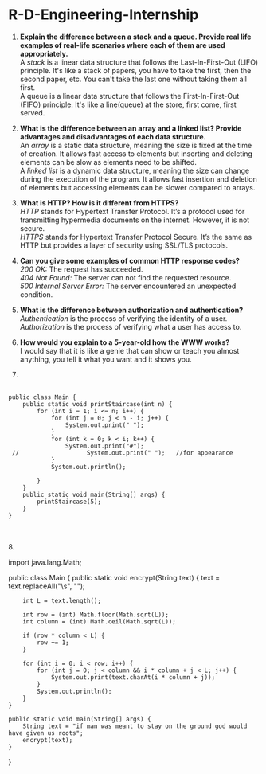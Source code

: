 # R-D-Engineering-Internship

1. **Explain the difference between a stack and a queue. Provide real life examples of real-life scenarios where each of them are used appropriately.** <br>
A *stack* is a linear data structure that follows the Last-In-First-Out (LIFO) principle. It's like a stack of papers, you have to take the first, then the second paper, etc. You can't take the last one without taking them all first. <br>
A queue is a linear data structure that follows the First-In-First-Out (FIFO) principle. It's like a line(queue) at the store, first come, first served. <br>

2. **What is the difference between an array and a linked list? Provide advantages and disadvantages of each data structure.** <br>
An *array* is a static data structure, meaning the size is fixed at the time of creation. It allows fast access to elements but inserting and deleting elements can be slow as elements need to be shifted. <br>
A *linked list* is a dynamic data structure, meaning the size can change during the execution of the program. It allows fast insertion and deletion of elements but accessing elements can be slower compared to arrays. <br>


3. **What is HTTP? How is it different from HTTPS?** <br>
*HTTP* stands for Hypertext Transfer Protocol. It’s a protocol used for transmitting hypermedia documents on the internet. However, it is not secure. <br>
*HTTPS* stands for Hypertext Transfer Protocol Secure. It’s the same as HTTP but provides a layer of security using SSL/TLS protocols. <br>

   
4. **Can you give some examples of common HTTP response codes?** <br>
*200 OK:* The request has succeeded. <br>
*404 Not Found:* The server can not find the requested resource. <br>
*500 Internal Server Error:* The server encountered an unexpected condition. <br>

5. **What is the difference between authorization and authentication?** <br>
*Authentication* is the process of verifying the identity of a user. <br>
*Authorization* is the process of verifying what a user has access to. <br>

6. **How would you explain to a 5-year-old how the WWW works?** <br>
I would say that it is like a genie that can show or teach you almost anything, you tell it what you want and it shows you. <br>


7. <br>
<pre>
  <code class="language-java">
public class Main {
    public static void printStaircase(int n) {
        for (int i = 1; i <= n; i++) {
            for (int j = 0; j < n - i; j++) {
                System.out.print(" ");
            }
            for (int k = 0; k < i; k++) {
                System.out.print("#");
 //                   System.out.print(" ");   //for appearance
            }
            System.out.println();

        }
    }
    public static void main(String[] args) {
        printStaircase(5);
    }
}
</code>
</pre>
<br>
8. <br>

import java.lang.Math;

public class Main {
    public static void encrypt(String text) {
        text = text.replaceAll("\\s", "");

        int L = text.length();

        int row = (int) Math.floor(Math.sqrt(L));
        int column = (int) Math.ceil(Math.sqrt(L));

        if (row * column < L) {
            row += 1;
        }

        for (int i = 0; i < row; i++) {
            for (int j = 0; j < column && i * column + j < L; j++) {
                System.out.print(text.charAt(i * column + j));
            }
            System.out.println();
        }
    }

    public static void main(String[] args) {
        String text = "if man was meant to stay on the ground god would have given us roots";
        encrypt(text);
    }
}
